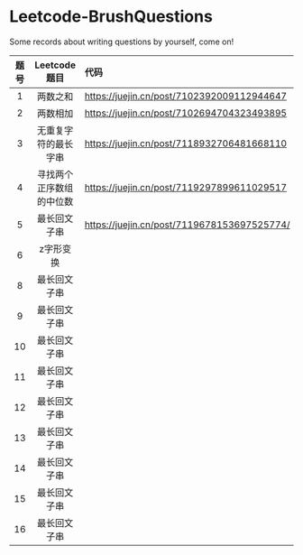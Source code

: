 # Leetcode-BrushQuestions
Some records about writing questions by yourself, come on!

| 题号       |   Leetcode题目       |  代码     |
|:----------:|:-------------:      |:------   |
| 1          |  两数之和            | https://juejin.cn/post/7102392009112944647 |
| 2          |     两数相加         |    https://juejin.cn/post/7102694704323493895       |
|    3       |无重复字符的最长字串    |    https://juejin.cn/post/7118932706481668110    |
|    4       |寻找两个正序数组的中位数|  https://juejin.cn/post/7119297899611029517     |
|    5       |最长回文子串           | https://juejin.cn/post/7119678153697525774/      |
|    6       |z字形变换           |       |
|    8       |最长回文子串           |       |
|    9       |最长回文子串           |       |
|    10       |最长回文子串           |       |
|    11       |最长回文子串           |       |
|    12       |最长回文子串           |       |
|    13       |最长回文子串           |       |
|    14       |最长回文子串           |       |
|    15       |最长回文子串           |       |
|    16       |最长回文子串           |       |

